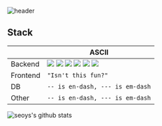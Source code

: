 ![header](https://capsule-render.vercel.app/api?type=Waving&color=auto&height=200&section=header&text=seo.y.s&fontSize=50)

## Stack
|               |ASCII                                     |
|---------------|-------------------------------           |
|Backend        |<img src="https://img.shields.io/badge/Node.js-339933?style=flat-square&logo=Node.js&logoColor=white"/> <img src="https://img.shields.io/badge/Python-3776AB?style=flat-square&logo=Python&logoColor=white"/> <img src="https://img.shields.io/badge/Django-092E20?style=flat-square&logo=Django&logoColor=white"/> <img src="https://img.shields.io/badge/Java-007396?style=flat-square&logo=Java&logoColor=white"/> <img src="https://img.shields.io/badge/Spring-6DB33F?style=flat-square&logo=Spring&logoColor=white"/> <img src="https://img.shields.io/badge/PHP-777BB4?style=flat-square&logo=PHP&logoColor=white"/>                        |
|Frontend       |`"Isn't this fun?"`                       |
|DB             |`-- is en-dash, --- is em-dash`           |
|Other          |`-- is en-dash, --- is em-dash`           |

![seoys's github stats](https://github-readme-stats.vercel.app/api?username=seoys&show_icons=true)
